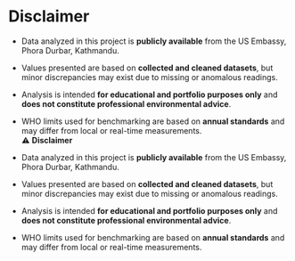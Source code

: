 # Disclaimer

- Data analyzed in this project is **publicly available** from the US Embassy, Phora Durbar, Kathmandu.  
- Values presented are based on **collected and cleaned datasets**, but minor discrepancies may exist due to missing or anomalous readings.  
- Analysis is intended **for educational and portfolio purposes only** and **does not constitute professional environmental advice**.  
- WHO limits used for benchmarking are based on **annual standards** and may differ from local or real-time measurements.  
⚠️ **Disclaimer**

- Data analyzed in this project is **publicly available** from the US Embassy, Phora Durbar, Kathmandu.  
- Values presented are based on **collected and cleaned datasets**, but minor discrepancies may exist due to missing or anomalous readings.  
- Analysis is intended **for educational and portfolio purposes only** and **does not constitute professional environmental advice**.  
- WHO limits used for benchmarking are based on **annual standards** and may differ from local or real-time measurements.
